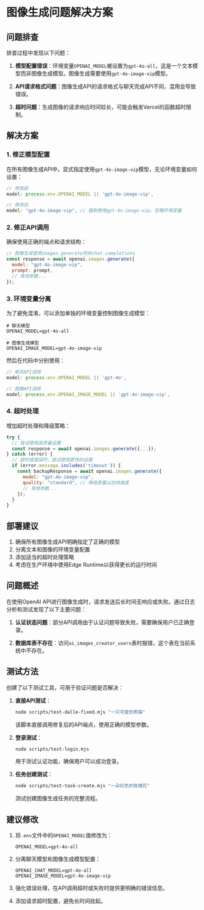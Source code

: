 # 图像生成问题解决方案

## 问题排查

排查过程中发现以下问题：

1. **模型配置错误**：环境变量`OPENAI_MODEL`被设置为`gpt-4o-all`，这是一个文本模型而非图像生成模型。图像生成需要使用`gpt-4o-image-vip`模型。

2. **API请求格式问题**：图像生成API的请求格式与聊天完成API不同，混用会导致错误。

3. **超时问题**：生成图像的请求响应时间较长，可能会触发Vercel的函数超时限制。

## 解决方案

### 1. 修正模型配置

在所有图像生成API中，显式指定使用`gpt-4o-image-vip`模型，无论环境变量如何设置：

```javascript
// 修改前
model: process.env.OPENAI_MODEL || 'gpt-4o-image-vip',

// 修改后
model: "gpt-4o-image-vip", // 强制使用gpt-4o-image-vip，忽略环境变量
```

### 2. 修正API调用

确保使用正确的端点和请求结构：

```javascript
// 图像生成使用images.generate而非chat.completions
const response = await openai.images.generate({
  model: "gpt-4o-image-vip",
  prompt: prompt,
  // 其他参数...
});
```

### 3. 环境变量分离

为了避免混淆，可以添加单独的环境变量控制图像生成模型：

```
# 聊天模型
OPENAI_MODEL=gpt-4o-all

# 图像生成模型
OPENAI_IMAGE_MODEL=gpt-4o-image-vip
```

然后在代码中分别使用：

```javascript
// 聊天API调用
model: process.env.OPENAI_MODEL || 'gpt-4o',

// 图像API调用
model: process.env.OPENAI_IMAGE_MODEL || 'gpt-4o-image-vip',
```

### 4. 超时处理

增加超时处理和降级策略：

```javascript
try {
  // 尝试使用高质量设置
  const response = await openai.images.generate({...});
} catch (error) {
  // 超时或错误时，尝试使用更快的设置
  if (error.message.includes('timeout')) {
    const backupResponse = await openai.images.generate({
      model: "gpt-4o-image-vip",
      quality: "standard", // 降低质量以加快速度
      // 其他参数...
    });
  }
}
```

## 部署建议

1. 确保所有图像生成API明确指定了正确的模型
2. 分离文本和图像的环境变量配置
3. 添加适当的超时处理策略
4. 考虑在生产环境中使用Edge Runtime以获得更长的运行时间

## 问题概述

在使用OpenAI API进行图像生成时，请求发送后长时间无响应或失败。通过日志分析和测试发现了以下主要问题：

1. **认证状态问题**：部分API调用由于认证问题导致失败，需要确保用户已正确登录。

2. **数据库表不存在**：访问`ai_images_creator_users`表时报错，这个表在当前系统中不存在。

## 测试方法

创建了以下测试工具，可用于验证问题是否解决：

1. **直接API测试**：
   ```bash
   node scripts/test-dalle-fixed.mjs "一只可爱的熊猫"
   ```
   该脚本直接调用修复后的API端点，使用正确的模型参数。

2. **登录测试**：
   ```bash
   node scripts/test-login.mjs
   ```
   用于测试认证功能，确保用户可以成功登录。

3. **任务创建测试**：
   ```bash
   node scripts/test-task-create.mjs "一朵红色的玫瑰花"
   ```
   测试创建图像生成任务的完整流程。

## 建议修改

1. 将`.env`文件中的`OPENAI_MODEL`值修改为：
   ```
   OPENAI_MODEL=gpt-4o-all
   ```

2. 分离聊天模型和图像生成模型配置：
   ```
   OPENAI_CHAT_MODEL=gpt-4o-all
   OPENAI_IMAGE_MODEL=gpt-4o-image-vip
   ```

3. 强化错误处理，在API调用超时或失败时提供更明确的错误信息。

4. 添加请求超时配置，避免长时间挂起。 